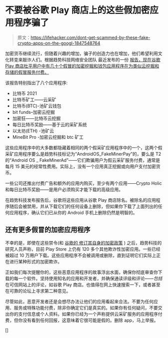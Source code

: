 # 不要被谷歌 Play 商店上的这些假加密应用程序骗了

> 原文：<https://lifehacker.com/dont-get-scammed-by-these-fake-crypto-apps-on-the-googl-1847548764>

加密货币继续流行，但随着兴趣的增加，骗子的创造力也在增加，他们希望利用文化转变来敲诈人们。根据趋势科技网络安全团队 最近发布的一份 [报告，现在谷歌 Play 商店杜平用户中有几十个假冒的加密挖掘和钱包应用程序在为类似云挖掘和存储的假冒服务付费。](https://www.trendmicro.com/en_in/research/21/h/fake-cryptocurrency-mining-apps-trick-victims-into-watching-ads-.html) 



该报告特别指出了八个应用程序:

*   比特币 2021
*   比特币矿工——云采矿
*   比特币(BTC)-池矿云钱包
*   bit funds–加密云挖掘
*   加密狂——比特币云挖掘
*   每日比特币奖励——基于云的采矿系统
*   以太坊(ETH) -池矿云
*   MineBit Pro -加密云挖掘和 btc 矿工

这些应用程序中的大多数都隐藏着相同的两个假采矿应用程序中的一个，这两个假采矿应用程序要么是趋势科技标记为“AndroidOS_FakeMinerPay”的，要么是 T2 的“Android OS _ FakeMinerAd”——它们欺骗用户为假云采矿服务付费，通常是每月 15 美元的经常性费用。实际上，没有一个应用真正挖掘或向用户支付加密货币。

一些公司还推出付费广告和额外的应用内购买，至少有两个应用——Crypto Holic 和每日比特币奖励——是用户必须购买才能下载的高级应用。

在趋势科技发布报告后，谷歌将这些应用从谷歌 Play 商店除名。被除名的应用程序随后会被禁用，并从下载它们的任何设备上删除，但如果你下载了上面列出的任何应用程序，确认它们已从你的 Android 手机上删除仍然是明智的。

## 还有更多假冒的加密应用程序

不幸的是，即使在这些禁令(和 [谷歌的 修订其自身的加密政策](https://cointelegraph.com/news/google-running-crypto-ads-again-as-new-policy-goes-into-effect) ) 之后，趋势科技的研究人员声称，目前 Play Store 上仍有 120 多个其他欺诈性加密应用。一些已经被超过 10 万用户下载。这些应用程序不会被调用或删除，直到证明它们实际上正在进行某种形式的加密欺诈。

正如我们每次提醒你的，这些恶意应用程序的故事浮出水面，确保你彻底审查你下载的每一个软件。坚持使用知名的应用和开发者，并确保通读评级和评论——*包括*在可信网站上的评论，如谷歌 Play 商店。也值得在网上快速搜索一下，或者甚至在可靠的论坛上寻求第二种意见。

尽管如此，恶意开发者还是会想尽办法让他们的应用看起来合法。不要为任何应用、服务或特殊功能付费，除非你确定它们是真实的。如果你有任何疑问，不要交出你的支付信息或个人资料。如果你已经为一个声称提供云采矿服务的应用程序付费，但你没有看到任何回报，这意味着它很可能是假的。删除 app，马上举报。

[]